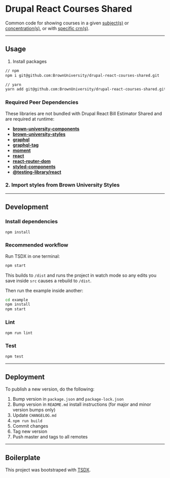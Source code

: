 # Drupal React Courses Shared

Common code for showing courses in a given [subject(s)](https://bitbucket.brown.edu/projects/DREACT/repos/drupal-react-courses/browse) or [concentration(s)](https://bitbucket.brown.edu/projects/DREACT/repos/drupal-react-concentration-courses/browse), or with [specific crn(s)](https://bitbucket.brown.edu/projects/DREACT/repos/drupal-react-specific-courses/browse).

---

## Usage

1. Install packages

```sh
// npm
npm i git@github.com:BrownUniversity/drupal-react-courses-shared.git

// yarn
yarn add git@github.com:BrownUniversity/drupal-react-courses-shared.git
```

### Required Peer Dependencies

These libraries are not bundled with Drupal React Bill Estimator Shared and are required at runtime:

- [**brown-university-components**](https://github.com/BrownUniversity/brown-university-components/)
- [**brown-university-styles**](https://github.com/BrownUniversity/brown-university-styles/)
- [**graphql**](https://www.npmjs.com/package/graphql)
- [**graphql-tag**](https://www.npmjs.com/package/graphql-tag)
- [**moment**](https://www.npmjs.com/package/moment)
- [**react**](https://www.npmjs.com/package/react)
- [**react-router-dom**](https://www.npmjs.com/package/react-router-dom)
- [**styled-components**](https://www.npmjs.com/package/styled-components)
- [**@testing-library/react**](https://www.npmjs.com/package/@testing-library/react)

### 2. Import styles from Brown University Styles

---

## Development

### Install dependencies

```sh
npm install
```

### Recommended workflow

Run TSDX in one terminal:

```sh
npm start
```

This builds to `/dist` and runs the project in watch mode so any edits you save inside `src` causes a rebuild to `/dist`.

Then run the example inside another:

```sh
cd example
npm install
npm start
```

### Lint

```sh
npm run lint
```

### Test

```sh
npm test
```

---

## Deployment

To publish a new version, do the following:

1. Bump version in `package.json` and `package-lock.json`
2. Bump version in `README.md` install instructions (for major and minor version bumps only)
3. Update `CHANGELOG.md`
4. `npm run build`
5. Commit changes
6. Tag new version
7. Push master and tags to all remotes

---

## Boilerplate

This project was bootstraped with [TSDX](https://github.com/jaredpalmer/tsdx).
